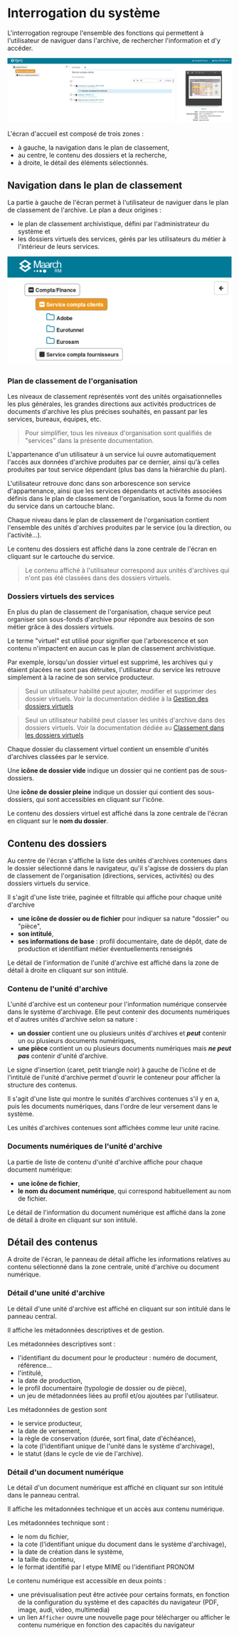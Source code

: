 Interrogation du système
========================

L'interrogation regroupe l'ensemble des fonctions qui permettent à l'utilisateur 
de naviguer dans l'archive, de rechercher l'information et d'y accéder.

![Ecran d'accueil](media/ecran_base.png)

L'écran d'accueil est composé de trois zones :

  * à gauche, la navigation dans le plan de classement,
  * au centre, le contenu des dossiers et la recherche,
  * à droite, le détail des éléments sélectionnés.

## Navigation dans le plan de classement 

La partie à gauche de l'écran permet à l'utilisateur de naviguer dans le plan de classement 
de l'archive. Le plan a deux origines :

  * le plan de classement archivistique, défini par l'administrateur du système et 
  * les dossiers virtuels des services, gérés par les utilisateurs du métier à l'intérieur 
  de leurs services. 

![Ecran d'accueil](media/ecran_base_gauche.png)

### Plan de classement de l'organisation
Les niveaux de classement représentés vont des unités orgaisationnelles les plus 
générales, les grandes directions aux activités productrices de documents d'archive
les plus précises souhaités, en passant par les services, bureaux, équipes, etc.

> Pour simplifier, tous les niveaux d'organisation sont qualifiés de "services" 
dans la présente documentation.

L'appartenance d'un utilisateur à un service lui ouvre automatiquement l'accès aux 
données d'archive produites par ce dernier, ainsi qu'à celles produites par tout 
service dépendant (plus bas dans la hiérarchie du plan).

L'utilisateur retrouve donc dans son arborescence son service d'appartenance,
ainsi que les services dépendants et activités associées définis dans le plan de 
classement de l'organisation, sous la forme du nom du service dans un cartouche blanc.

Chaque niveau dans le plan de classement de l'organisation contient l'ensemble des 
unités d'archives produites par le service (ou la direction, ou l'activité...).

Le contenu des dossiers est affiché dans la zone centrale de l'écran en cliquant 
sur le cartouche du service.

> Le contenu affiché à l'utilisateur correspond aux unités d'archives qui n'ont pas 
été classées dans des dossiers virtuels.

### Dossiers virtuels des services 
En plus du plan de classement de l'organisation, chaque service peut organiser son 
sous-fonds d'archive pour répondre aux besoins de son métier grâce à des dossiers 
virtuels.

Le terme "virtuel" est utilisé pour signifier que l'arborescence et son contenu 
n'impactent en aucun cas le plan de classement archivistique. 

Par exemple, lorsqu'un dossier virtuel est supprimé, les archives qui y
étaient placées ne sont pas détruites, l'utilisateur du service les retrouve simplement
à la racine de son service producteur. 

> Seul un utilisateur habilité peut ajouter, modifier et supprimer des dossier virtuels.
Voir la documentation dédiée à la [Gestion des dossiers virtuels](Gestion_des_dossiers_virtuels.md) 

> Seul un utilisateur habilité peut classer les unités d'archive dans des dossiers virtuels.
Voir la documentation dédiée au [Classement dans les dossiers virtuels](Classement_dans_les_dossiers_virtuels.md) 

Chaque dossier du classement virtuel contient un ensemble d'unités d'archives classées 
par le service.

Une **icône de dossier vide** indique un dossier qui ne contient pas de sous-dossiers. 

Une **icône de dossier pleine** indique un dossier qui contient des sous-dossiers, qui sont 
accessibles en cliquant sur l'icône. 

Le contenu des dossiers virtuel est affiché dans la zone centrale de l'écran en cliquant 
sur le **nom du dossier**.

## Contenu des dossiers 

Au centre de l'écran s'affiche la liste des unités d'archives contenues dans le dossier 
sélectionné dans le navigateur, qu'il s'agisse de dossiers du plan de classement de 
l'organisation (directions, services, activités) ou des dossiers virtuels du service. 

Il s'agit d'une liste triée, paginée et filtrable qui affiche pour chaque unité d'archive 

  * **une icône de dossier ou de fichier** pour indiquer sa nature "dossier" ou "pièce",
  * **son intitulé**, 
  * **ses informations de base** : profil documentaire, date de dépôt, date de production 
  et identifiant métier éventuellements renseignés

Le détail de l'information de l'unité d'archive est affiché dans la zone de détail à droite 
en cliquant sur son intitulé.

### Contenu de l'unité d'archive 

L'unité d'archive est un conteneur pour l'information numérique conservée dans le système 
d'archivage. Elle peut contenir des documents numériques et d'autres unités d'archive 
selon sa nature :

  * **un dossier** contient une ou plusieurs unités d'archives et **_peut_** contenir 
  un ou plusieurs documents numériques, 
  * **une pièce** contient un ou plusieurs documents numériques mais **_ne peut pas_**
  contenir d'unité d'archive.

Le signe d'insertion (caret, petit triangle noir) à gauche de l'icône et de l'intitulé 
de l'unité d'archive permet d'ouvrir le conteneur pour afficher la structure des contenus.

Il s'agit d'une liste qui montre le sunités d'archives contenues s'il y en a, puis les 
documents numériques, dans l'ordre de leur versement dans le système.

Les unités d'archives contenues sont affichées comme leur unité racine. 

###  Documents numériques de l'unité d'archive
La partie de liste de contenu d'unité d'archive affiche pour chaque document numérique:

  * **une icône de fichier**,
  * **le nom du document numérique**, qui correspond habituellement au nom de fichier.

Le détail de l'information du document numérique est affiché  dans la zone de détail à droite 
en cliquant sur son intitulé.

## Détail des contenus 

A droite de l'écran, le panneau de détail affiche les informations relatives au contenu 
sélectionné dans la zone centrale, unité d'archive ou document numérique.

### Détail d'une unité d'archive 

Le détail d'une unité d'archive est affiché en cliquant sur son intitulé dans le panneau central.

Il affiche les métadonnées descriptives et de gestion.

Les métadonnées descriptives sont :

  * l'identifiant du document pour le producteur : numéro de document, référence...
  * l'intitulé,
  * la date de production, 
  * le profil documentaire (typologie de dossier ou de pièce),
  * un jeu de métadonnées liées au profil et/ou ajoutées par l'utilisateur.

Les métadonnées de gestion sont 

  * le service producteur,
  * la date de versement,
  * la règle de conservation (durée, sort final, date d'échéance),
  * la cote (l'identifiant unique de l'unité dans le système d'archivage),
  * le statut (dans le cycle de vie de l'archive).

### Détail d'un document numérique 

Le détail d'un document numérique est affiché en cliquant sur son intitulé dans le panneau central.

Il affiche les métadonnées technique et un accès aux contenu numérique.

Les métadonnées technique sont :
 
  * le nom du fichier,
  * la cote (l'identifiant unique du document dans le système d'archivage),
  * la date de création dans le système,
  * la taille du contenu,
  * le format identifié par l etype MIME ou l'identifiant PRONOM

Le contenu numérique est accessible en deux points :

  * une prévisualisation peut être activée pour certains formats, 
  en fonction de la configuration du système et des capacités du navigateur 
  (PDF, image, audi, video, multimedia)
  * un lien <code>Afficher</code> ouvre une nouvelle page pour télécharger 
  ou afficher le contenu numérique en fonction des capacités du navigateur 

